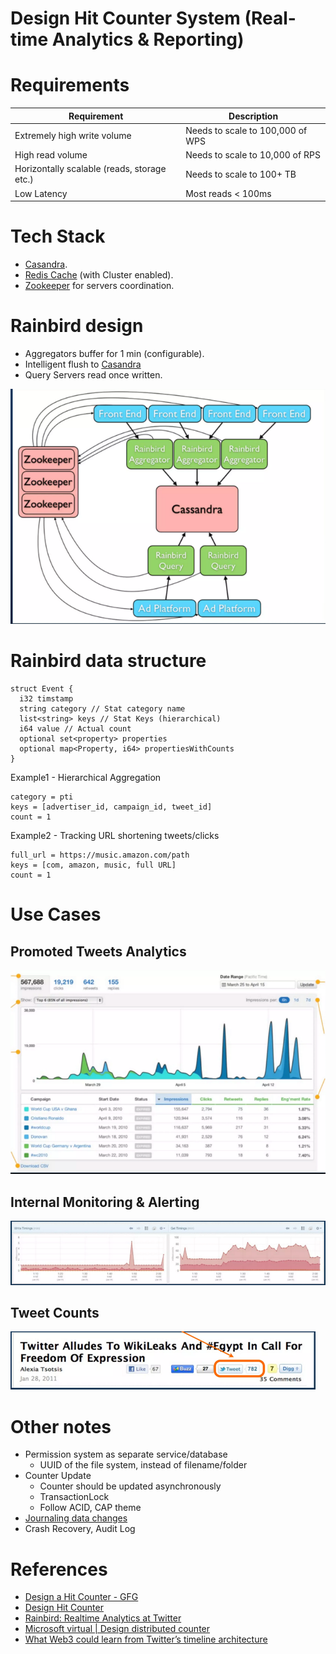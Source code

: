 # Design Hit Counter System (Real-time Analytics & Reporting)

# Requirements

| Requirement                                 | Description                      |
|---------------------------------------------|----------------------------------|
| Extremely high write volume                 | Needs to scale to 100,000 of WPS |
| High read volume                            | Needs to scale to 10,000 of RPS  |
| Horizontally scalable (reads, storage etc.) | Needs to scale to 100+ TB        |
| Low Latency                                 | Most reads < 100ms               |

# Tech Stack
- [Casandra](../../3_Databases/11_WideColumn-Databases/ApacheCasandra.md).
- [Redis Cache](../../3_Databases/8_Caching-InMemory-Databases/Redis/Readme.md) (with Cluster enabled).
- [Zookeeper](../../10_ClusterCoordination/ApacheZookeeper.md) for servers coordination.

# Rainbird design
- Aggregators buffer for 1 min (configurable).
- Intelligent flush to [Casandra](../../3_Databases/11_WideColumn-Databases/ApacheCasandra.md)
- Query Servers read once written.

![img.png](assets/hit_count_hld_design.png)

# Rainbird data structure

````
struct Event {
  i32 timstamp
  string category // Stat category name
  list<string> keys // Stat Keys (hierarchical)
  i64 value // Actual count
  optional set<property> properties
  optional map<Property, i64> propertiesWithCounts
}
````

Example1 - Hierarchical Aggregation
````
category = pti
keys = [advertiser_id, campaign_id, tweet_id]
count = 1
````

Example2 - Tracking URL shortening tweets/clicks
````
full_url = https://music.amazon.com/path
keys = [com, amazon, music, full URL]
count = 1
````

# Use Cases

## Promoted Tweets Analytics

![img.png](assets/uc_promoted_tweets_analytics.png)

## Internal Monitoring & Alerting

![img.png](assets/uc_internal_monitoring_alerting.png)

## Tweet Counts

![img.png](assets/uc_tweet_counts.png)

# Other notes
- Permission system as separate service/database
  - UUID of the file system, instead of filename/folder
- Counter Update
  - Counter should be updated asynchronously
  - TransactionLock
  - Follow ACID, CAP theme
- [Journaling data changes](https://en.wikipedia.org/wiki/Journaling_file_system)
- Crash Recovery, Audit Log

# References
- [Design a Hit Counter - GFG](https://www.geeksforgeeks.org/design-a-hit-counter/?ref=lbp)
- [Design Hit Counter](https://leetcode.com/problems/design-hit-counter/)
- [Rainbird: Realtime Analytics at Twitter](https://www.slideshare.net/kevinweil/rainbird-realtime-analytics-at-twitter-strata-2011)
- [Microsoft virtual | Design distributed counter](https://leetcode.com/discuss/interview-question/system-design/685310/Microsoft-virtual-or-Design-distributed-counter)
- [What Web3 could learn from Twitter’s timeline architecture](https://medium.com/zettablock-hq/what-web3-could-learn-from-twitters-timeline-architecture-207e0673ed2d)